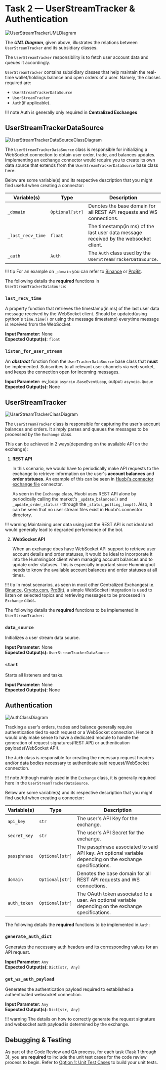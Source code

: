 # Task 2 — UserStreamTracker & Authentication

![UserStreamTrackerUMLDiagram](/assets/img/user-stream-tracker-architecture.svg)

The **_UML Diagram_**, given above, illustrates the relations between `UserStreamTracker` and its subsidiary classes.

The `UserStreamTracker` responsibility is to fetch user account data and queues it accordingly.

`UserStreamTracker` contains subsidiary classes that help maintain the real-time wallet/holdings balance and open orders of a user. Namely, the classes required are:

- `UserStreamTrackerDataSource`
- `UserStreamTracker`
- `Auth`(if applicable).

!!! note
    Auth is generally only required in **Centralized Exchanges**

## UserStreamTrackerDataSource

![UserStreamTrackerDataSourceClassDiagram](/assets/img/user-stream-tracker-datasource-class-diagram.svg)

The `UserStreamTrackerDataSource` class is responsible for initializing a WebSocket connection to obtain user order, trade, and balances updates.
Implementing an exchange connector would require you to create its own data source that extends from the `UserStreamTrackerDataSource` base class here.

Below are some variable(s) and its respective description that you might find useful when creating a connector:

| Variable(s)       | Type            | Description                                                                          |
| ----------------- | --------------- | ------------------------------------------------------------------------------------ |
| `_domain`         | `Optional[str]` | Denotes the base domain for all REST API requests and WS connections.                |
| `_last_recv_time` | `float`         | The timestamp(in ms) of the last user data message received by the websocket client. |
| `_auth`           | `Auth`          | The `Auth` class used by the `UserStreamTrackerDataSource`.                          |

!!! tip
    For an example on `_domain` you can refer to [Binance](https://github.com/CoinAlpha/hummingbot/blob/master/hummingbot/connector/exchange/binance/binance_user_stream_tracker.py) or [ProBit](https://github.com/CoinAlpha/hummingbot/blob/master/hummingbot/connector/exchange/probit/probit_user_stream_tracker.py).

The following details the **required** functions in `UserStreamTrackerDataSource`: <br/>

### `last_recv_time`

A property function that retrieves the timestamp(in ms) of the last user data message received by the WebSocket client.
Should be updated(using python's `time.time()` or using the message timestamp) everytime message is received from the WebSocket.<br/>

**Input Parameter:** None <br/>
**Expected Output(s):** `float`

### `listen_for_user_stream`

An **_abstract_** function from the `UserTrackerDataSource` base class that **must** be implemented.
Subscribes to all relevant user channels via web socket, and keeps the connection open for incoming messages.<br/>

**Input Parameter:** ev_loop: `asyncio.BaseEventLoop`, output: `asyncio.Queue` <br/>
**Expected Output(s):** None

## UserStreamTracker

![UserStreamTrackerClassDiagram](/assets/img/user-stream-tracker-class-diagram.svg)

The `UserStreamTracker` class is responsible for capturing the user's account balances and orders. It simply parses and queues the messages to be processed by the `Exchange` class.

This can be achieved in 2 ways(depending on the available API on the exchange):

1. **REST API**

   In this scenario, we would have to periodically make API requests to the exchange to retrieve information on the user's **account balances** and **order statuses**.
   An example of this can be seen in [Huobi's connector exchange file](https://github.com/CoinAlpha/hummingbot/blob/master/hummingbot/connector/exchange/huobi/huobi_exchange.pyx) connector.

   As seen in the `Exchange` class, Huobi uses REST API alone by periodically calling the market's `_update_balances()` and `_update_order_status()` through the `_status_polling_loop()`.
   Also, it can be seen that no user stream files exist in Huobi's connector directory.

!!! warning
    Maintaining user data using just the REST API is not ideal and would generally lead to degraded performance of the bot.

2. **WebSocket API**

   When an exchange does have WebSocket API support to retrieve user account details and order statuses, it would be ideal to incorporate it into the Hummingbot client when managing account balances and to update order statuses.
   This is especially important since Hummingbot needs to know the available account balances and order statuses at all times.

!!! tip
    In most scenarios, as seen in most other Centralized Exchanges(i.e. [Binance](https://github.com/CoinAlpha/hummingbot/blob/master/hummingbot/connector/exchange/binance/binance_user_stream_tracker.py), [Crypto.com](https://github.com/CoinAlpha/hummingbot/blob/master/hummingbot/connector/exchange/crypto_com/crypto_com_user_stream_tracker.py), [ProBit](https://github.com/CoinAlpha/hummingbot/blob/master/hummingbot/connector/exchange/probit/probit_user_stream_tracker.py)), a simple WebSocket integration is used to listen on selected topics and retrieving messages to be processed in `Exchange` class.

The following details the **required** functions to be implemented in `UserStreamTracker`:

### `data_source`

Initializes a user stream data source. <br/>

**Input Parameter:** None <br/>
**Expected Output(s):** `UserStreamTrackerDataSource`

### `start`

Starts all listeners and tasks. <br/>

**Input Parameter:** None <br/>
**Expected Output(s):** None

## Authentication

![AuthClassDiagram](/assets/img/auth-class-diagram.svg)

Tracking a user's orders, trades and balance generally require authentication tied to each request or a WebSocket connection.
Hence it would only make sense to have a dedicated module to handle the generation of request signatures(REST API) or authentication payloads(WebSocket API).

The `Auth` class is responsible for creating the necessary request headers and/or data bodies necessary to authenticate said request/WebSocket connection.

!!! note
    Although mainly used in the `Exchange` class, it is generally required here in the `UserStreamTrackerDataSource`.

Below are some variable(s) and its respective description that you might find useful when creating a connector:

| Variable(s)  | Type            | Description                                                                                               |
| ------------ | --------------- | --------------------------------------------------------------------------------------------------------- |
| `api_key`    | `str`           | The user's API Key for the exchange.                                                                      |
| `secret_key` | `str`           | The user's API Secret for the exchange.                                                                   |
| `passphrase` | `Optional[str]` | The passphrase associated to said API key. An optional variable depending on the exchange specifications. |
| `domain`     | `Optional[str]` | Denotes the base domain for all REST API requests and WS connections.                                     |
| `auth_token` | `Optional[str]` | The OAuth token associated to a user. An optional variable depending on the exchange specifications.      |

The following details the **required** functions to be implemented in `Auth`:

### `generate_auth_dict`

Generates the necessary auth headers and its corresponding values for an API request. <br/>

**Input Parameter:** `Any` <br/>
**Expected Output(s):** `Dict[str, Any]`

### `get_ws_auth_payload`

Generates the authentication payload required to established a authenticated websocket connection. <br/>

**Input Parameter:** `Any` <br/>
**Expected Output(s):** `Dict[str, Any]`

!!! warning
    The details on how to correctly generate the request signature and websocket auth payload is determined by the exchange.

## Debugging & Testing

As part of the Code Review and QA process, for each task (Task 1 through 3), you are **required** to include the unit test cases for the code review process to begin.
Refer to [Option 1: Unit Test Cases](/developer/debug&test/#option-1-unit-test-cases) to build your unit tests.
